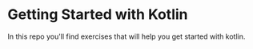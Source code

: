 # Getting Started with Kotlin 

In this repo you'll find exercises that will help you get started with kotlin.